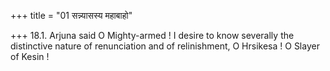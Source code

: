 +++
title = "01 सन्न्यासस्य महाबाहो"

+++
18.1. Arjuna said O Mighty-armed ! I desire to know severally the
distinctive nature of renunciation and of relinishment, O Hrsikesa ! O
Slayer of Kesin !
